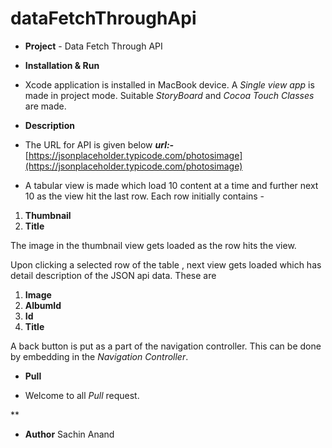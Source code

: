 # dataFetchThroughApi
- **Project**
      - Data Fetch Through API
 - **Installation & Run**
- Xcode application is installed in MacBook device.  A *Single view app* is made in project mode. Suitable *StoryBoard* and *Cocoa Touch Classes* are made.
 - **Description** 
 - The URL for API is given below
***url:-***  [https://jsonplaceholder.typicode.com/photosimage](https://jsonplaceholder.typicode.com/photosimage)

- A tabular view is made which load 10 content at a time and further next 10 as the view hit the last row.
 Each row initially contains -
   

 

 1. **Thumbnail**
 2. **Title**

The image in the thumbnail view gets loaded as the row hits the view.

Upon clicking a selected row of the table , next view gets loaded which has detail description of the JSON api data. These are

 1. **Image**
 2. **AlbumId**
 3. **Id**
 4. **Title**

A back button is put as a part of the navigation controller. This can be done by embedding in the *Navigation Controller*.



 - **Pull**

  - Welcome to all *Pull* request.

**

 - **Author**
   Sachin Anand
